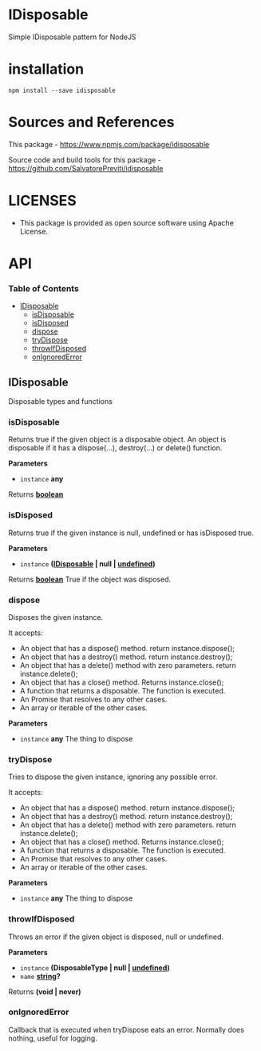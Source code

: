# IDisposable

Simple IDisposable pattern for NodeJS

# installation

    npm install --save idisposable

# Sources and References

This package - <https://www.npmjs.com/package/idisposable>

Source code and build tools for this package - <https://github.com/SalvatorePreviti/idisposable>

# LICENSES

-   This package is provided as open source software using Apache License.

# API

<!-- Generated by documentation.js. Update this documentation by updating the source code. -->

### Table of Contents

-   [IDisposable](#idisposable)
    -   [isDisposable](#isdisposable)
    -   [isDisposed](#isdisposed)
    -   [dispose](#dispose)
    -   [tryDispose](#trydispose)
    -   [throwIfDisposed](#throwifdisposed)
    -   [onIgnoredError](#onignorederror)

## IDisposable

Disposable types and functions

### isDisposable

Returns true if the given object is a disposable object.
An object is disposable if it has a dispose(...), destroy(...) or delete() function.

**Parameters**

-   `instance` **any** 

Returns **[boolean](https://developer.mozilla.org/docs/Web/JavaScript/Reference/Global_Objects/Boolean)** 

### isDisposed

Returns true if the given instance is null, undefined or has isDisposed true.

**Parameters**

-   `instance` **([IDisposable](#idisposable) | null | [undefined](https://developer.mozilla.org/docs/Web/JavaScript/Reference/Global_Objects/undefined))** 

Returns **[boolean](https://developer.mozilla.org/docs/Web/JavaScript/Reference/Global_Objects/Boolean)** True if the object was disposed.

### dispose

Disposes the given instance.

It accepts:

-   An object that has a dispose() method. return instance.dispose();
-   An object that has a destroy() method. return instance.destroy();
-   An object that has a delete() method with zero parameters. return instance.delete();
-   An object that has a close() method. Returns instance.close();
-   A function that returns a disposable. The function is executed.
-   An Promise that resolves to any other cases.
-   An array or iterable of the other cases.

**Parameters**

-   `instance` **any** The thing to dispose

### tryDispose

Tries to dispose the given instance, ignoring any possible error.

It accepts:

-   An object that has a dispose() method. return instance.dispose();
-   An object that has a destroy() method. return instance.destroy();
-   An object that has a delete() method with zero parameters. return instance.delete();
-   An object that has a close() method. Returns instance.close();
-   A function that returns a disposable. The function is executed.
-   An Promise that resolves to any other cases.
-   An array or iterable of the other cases.

**Parameters**

-   `instance` **any** The thing to dispose

### throwIfDisposed

Throws an error if the given object is disposed, null or undefined.

**Parameters**

-   `instance` **(DisposableType | null | [undefined](https://developer.mozilla.org/docs/Web/JavaScript/Reference/Global_Objects/undefined))** 
-   `name` **[string](https://developer.mozilla.org/docs/Web/JavaScript/Reference/Global_Objects/String)?** 

Returns **(void | never)** 

### onIgnoredError

Callback that is executed when tryDispose eats an error.
Normally does nothing, useful for logging.
